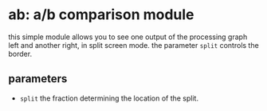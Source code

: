 # ab: a/b comparison module

this simple module allows you to see one output of the processing graph left and
another right, in split screen mode. the parameter `split` controls the border.

## parameters

* `split` the fraction determining the location of the split.

